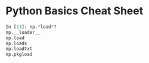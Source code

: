 # Python Basics Cheat Sheet

```python
In [13]: np.*load*?
np.__loader__
np.load
np.loads
np.loadtxt
np.pkgload
```